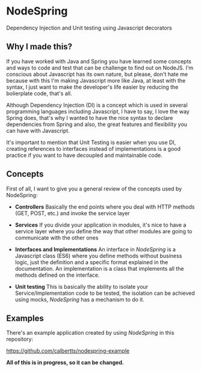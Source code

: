 # NodeSpring

Dependency Injection and Unit testing using Javascript decorators


## Why I made this?
If you have worked with Java and Spring you have learned some concepts and ways to code and test that can be challenge to find out on NodeJS.
I'm conscious about Javascript has its own nature, but please, don't hate me because with this I'm making Javascript more like Java, at least with the syntax, I just want to make the developer's life easier by reducing the bolierplate code, that's all.
 
Although Dependency Injection (DI) is a concept which is used in several programming languages including Javascript, I have to say, I love the way Spring does, that's why I wanted to have the nice syntax to declare dependencies from Spring and also, the great features and flexibility you can have with Javascript.

It's important to mention that Unit Testing is easier when you use DI, creating references to interfaces instead of implementations is a good practice if you want to have decoupled and maintainable code.


## Concepts
First of all, I want to give you a general review of the concepts used by NodeSpring:

* **Controllers**
  Basically the end points where you deal with HTTP methods (GET, POST, etc.) and invoke the service layer
  
* **Services**
  If you divide your application in modules, it's nice to have a service layer where you define the way that other modules are going to communicate with the other ones

* **Interfaces and Implementations**
  An interface in *NodeSpring* is a Javascript class (ES6) where you define methods without business logic, just the definition and a specific format explained in the documentation.
  An implementation is a class that implements all the methods defined on the interface.

* **Unit testing**
  This is basically the ability to isolate your Service/Implementation code to be tested, the isolation can be achieved using mocks, *NodeSpring* has a mechanism to do it.
  
## Examples
There's an example application created by using *NodeSpring* in this repository:

https://github.com/calbertts/nodespring-example


**All of this is in progress, so it can be changed.**